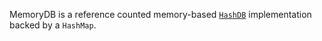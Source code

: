 MemoryDB is a reference counted memory-based [`HashDB`](https://github.com/tetcoin/tetsy-common/tree/master/tetsy-hash-db) implementation backed by a `HashMap`.

